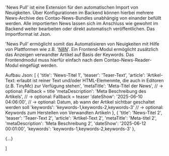 'News Pull' ist eine Extension für den automatischen Import von Neuigkeiten. Über Konfigurationen im Backend können hierbei mehrere News-Archive des Contao-News-Bundles
unabhängig von einander befüllt werden. Alle importierten News lassen sich im Anschluss wie gewohnt im Backend weiter bearbeiten oder direkt automatisch veröffentlichen. 
Das Importformat ist Json.

'News Pull' ermöglicht somit das Automatisieren von Neuigkeiten mit Hilfe von Plattformen wie z.B. '[N8N](https://n8n.io/)'. 
Ein Frontend-Modul ermöglicht zusätzlich das Anzeigen verwandter Artikel auf Basis der Keywords. Das Frontendmodul
muss hierfür einfach nach dem Contao-News-Reader-Modul eingefügt werden.

Aufbau Json:
[
  {
  'title': 'News-Titel 1',
  'teaser': 'Teaer-Text',
  'article': 'Artikel-Text: erlaubt ist reiner Text und/oder HTML-Elemenmte, die auch in Editoren (z.B. TinyMc) zur Verfügung stehen',
  'metaTitle': 'Meta-Titel der News', // -> optional: Fallback = title 
  'metaDescription': 'Meta Beschreibung des Artikels', // -> optional: Fallback = teaser
  'dateShow': '2025-06-10 04:06:00', // -> optional: Datum, ab wann der Artikel sichtbar geschaltet werden soll
  'keywords': 'keywords-1,keywords-2,keywords-3' // -> optional: Keywords zum Herstellen von Verwandten Artikeln
  },
  {
  'title': 'News-Titel 2',
  'teaser': 'Teaer-Text 2',
  'article': 'Artikel-Text 2',
  'metaTitle': 'Meta-titel 2',
  'metaDescription': 'Meta Beschreibung 2',
  'dateShow': '2025-06-12 00:01:00', 
  'keywords': 'keywords-1,keywords-2,keywords-3'
  },

  {...}

]

